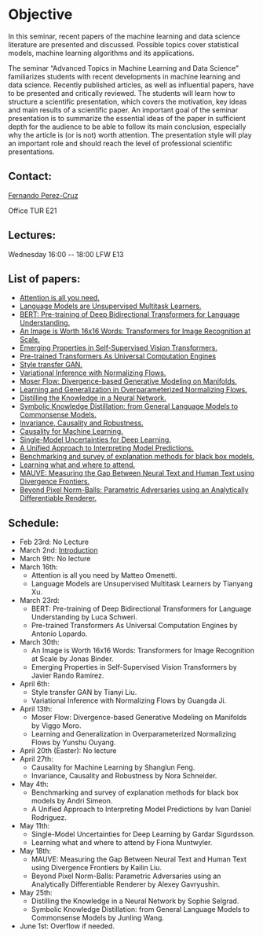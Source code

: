 # Objective

In this seminar, recent papers of the machine learning and data science literature are presented and discussed. Possible topics cover statistical models, machine learning algorithms and its applications.

The seminar “Advanced Topics in Machine Learning and Data Science” familiarizes students with recent developments in machine learning and data science. Recently published articles, as well as influential papers, have to be presented and critically reviewed. The students will learn how to structure a scientific presentation, which covers the motivation, key ideas and main results of a scientific paper. An important goal of the seminar presentation is to summarize the essential ideas of the paper in sufficient depth for the audience to be able to follow its main conclusion, especially why the article is (or is not) worth attention. The presentation style will play an important role and should reach the level of professional scientific presentations.

## Contact:

[Fernando Perez-Cruz](mailto:fernando.perezcruz@sdsc.ethz.ch)

Office TUR E21

## Lectures:

Wednesday 16:00 -- 18:00     LFW  E13

## List of papers:

*   [Attention is all you need.](https://arxiv.org/abs/1706.03762)
*   [Language Models are Unsupervised Multitask Learners.](https://openai.com/blog/better-language-models/)
*   [BERT: Pre-training of Deep Bidirectional Transformers for Language Understanding.](https://arxiv.org/abs/1810.04805)
*   [An Image is Worth 16x16 Words: Transformers for Image Recognition at Scale.](https://arxiv.org/abs/2010.11929)
*   [Emerging Properties in Self-Supervised Vision Transformers.](https://arxiv.org/abs/2104.14294)
*   [Pre-trained Transformers As Universal Computation Engines](https://arxiv.org/abs/2103.05247)
*   [Style transfer GAN.](https://arxiv.org/abs/1812.04948)
*   [Variational Inference with Normalizing Flows.](https://arxiv.org/abs/1505.05770)
*   [Moser Flow: Divergence-based Generative Modeling on Manifolds.](https://openreview.net/forum?id=qGvMv3undNJ)
*   [Learning and Generalization in Overparameterized Normalizing Flows.](https://arxiv.org/abs/2106.10535)
*   [Distilling the Knowledge in a Neural Network.](https://arxiv.org/abs/1503.02531)
*   [Symbolic Knowledge Distillation: from General Language Models to Commonsense Models.](https://arxiv.org/abs/2110.07178)
*   [Invariance, Causality and Robustness.](https://arxiv.org/abs/1812.08233)
*   [Causality for Machine Learning.](https://arxiv.org/abs/1911.10500)
*   [Single-Model Uncertainties for Deep Learning.](https://arxiv.org/abs/1811.00908)
*   [A Unified Approach to Interpreting Model Predictions.](https://arxiv.org/abs/1705.07874)
*   [Benchmarking and survey of explanation methods for black box models.](https://arxiv.org/abs/2102.13076)
*   [Learning what and where to attend.](https://arxiv.org/abs/1805.08819)
*   [MAUVE: Measuring the Gap Between Neural Text and Human Text using Divergence Frontiers.](https://openreview.net/forum?id=Tqx7nJp7PR)
*   [Beyond Pixel Norm-Balls: Parametric Adversaries using an Analytically Differentiable Renderer.](https://arxiv.org/abs/1808.02651)

## Schedule:

- Feb 23rd: No Lecture
- March 2nd: [Introduction](ATMLDS.pdf)
- March 9th: No lecture
- March 16th:
  - Attention is all you need by Matteo Omenetti. 
  - Language Models are Unsupervised Multitask Learners by Tianyang Xu.
- March 23rd:
  - BERT: Pre-training of Deep Bidirectional Transformers for Language Understanding by Luca Schweri. 
  - Pre-trained Transformers As Universal Computation Engines by Antonio Lopardo.
- March 30th: 
  - An Image is Worth 16x16 Words: Transformers for Image Recognition at Scale by Jonas Binder. 
  - Emerging Properties in Self-Supervised Vision Transformers by Javier Rando Ramirez.
- April 6th: 
  - Style transfer GAN by Tianyi Liu. 
  - Variational Inference with Normalizing Flows by Guangda Ji.
- April 13th:
  - Moser Flow: Divergence-based Generative Modeling on Manifolds by Viggo Moro. 
  - Learning and Generalization in Overparameterized Normalizing Flows by Yunshu Ouyang.
- April 20th (Easter): No lecture
- April 27th:
  - Causality for Machine Learning by Shanglun Feng. 
  - Invariance, Causality and Robustness by Nora Schneider. 
- May 4th:
  - Benchmarking and survey of explanation methods for black box models by Andri Simeon. 
  - A Unified Approach to Interpreting Model Predictions by Ivan Daniel Rodriguez.
- May 11th:
  - Single-Model Uncertainties for Deep Learning by Gardar Sigurdsson. 
  - Learning what and where to attend by Fiona Muntwyler.
- May 18th:
  - MAUVE: Measuring the Gap Between Neural Text and Human Text using Divergence Frontiers by Kailin Liu. 
  - Beyond Pixel Norm-Balls: Parametric Adversaries using an Analytically Differentiable Renderer by Alexey Gavryushin.
- May 25th:
  - Distilling the Knowledge in a Neural Network by Sophie Selgrad. 
  - Symbolic Knowledge Distillation: from General Language Models to Commonsense Models by Junling Wang.
- June 1st: Overflow if needed.

